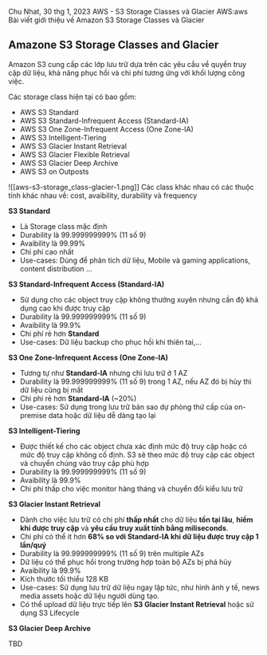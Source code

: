Chu Nhat, 30 thg 1, 2023
AWS - S3 Storage Classes và Glacier
AWS:aws
Bài viết giới thiệu về Amazon S3 Storage Classes và Glacier

Amazone S3 Storage Classes and Glacier
--- 

Amazon S3 cung cấp các lớp lưu trữ dựa trên các yêu cầu về quyền truy cập dữ liệu, khả năng phục hồi và chi phí tương ứng với khối lượng công việc. 

Các storage class hiện tại có bao gồm:
- AWS S3 Standard
- AWS S3 Standard-Infrequent Access (Standard-IA)
- AWS S3 One Zone-Infrequent Access (One Zone-IA)
- AWS S3 Intelligent-Tiering
- AWS S3 Glacier Instant Retrieval
- AWS S3 Glacier Flexible Retrieval 
- AWS S3 Glacier Deep Archive
- AWS S3 on Outposts

![[aws-s3-storage_class-glacier-1.png]]
Các class khác nhau có các thuộc tính khác nhau về: cost, avaibility, durability và frequency

__S3 Standard__ 
- Là Storage class mặc định
- Durability là 99.999999999% (11 số 9)
-  Avaibility là 99.99%
- Chi phí cao nhất
- Use-cases: Dùng để phân tích dữ liệu, Mobile và gaming applications, content distribution ...

__S3 Standard-Infrequent Access (Standard-IA)__
- Sử dụng cho các object truy cập không thường xuyên nhưng cần độ khả dụng cao khi được truy cập
- Durability là 99.999999999% (11 số 9)
-  Avaibility là 99.9%
- Chi phí rẻ hơn __Standard__
- Use-cases: Dữ liệu backup cho phục hồi khi thiên tai,...

__S3 One Zone-Infrequent Access (One Zone-IA)__
- Tương tự như __Standard-IA__ nhưng chỉ lưu trữ ở 1 AZ
- Durability là 99.999999999% (11 số 9) trong 1 AZ, nếu AZ đó bị hủy thì dữ liệu cũng bị mất
- Chi phí rẻ hơn __Standard-IA__ (~20%)
- Use-cases: Sử dụng trong lưu trữ bản sao dự phòng thứ cấp của on-premise data hoặc dữ liệu dễ dàng tạo lại

__S3 Intelligent-Tiering__
- Được thiết kế cho các object chưa xác định mức độ truy cập hoặc có mức độ truy cập không cố định. S3 sẽ theo mức độ truy cập các object và chuyển chúng vào truy cập phù hợp
- Durability là 99.999999999% (11 số 9)
-  Avaibility là 99.9%
- Chi phí thấp cho việc monitor hàng tháng và chuyển đổi kiểu lưu trữ

__S3 Glacier Instant Retrieval__
- Dành cho việc lưu trữ có chi phí __thấp nhất__ cho dữ liệu __tồn tại lâu__, __hiếm khi được truy cập__ và __yêu cầu truy xuất tính bằng miliseconds__. 
- Chi phí có thể ít hơn __68% so với Standard-IA khi dữ liệu được truy cập 1 lần/quý__
- Durability là 99.999999999% (11 số 9) trên multiple AZs
- Dữ liệu có thể phục hồi trong trường hợp toàn bộ AZs bị phá hủy
-  Avaibility là 99.9%
- Kích thước tối thiểu 128 KB
- Use-cases: Sử dụng lưu trữ dữ liệu ngay lập tức, như hình ảnh y tế, news media assets hoặc dữ liệu người dùng tạo.
- Có thể upload dữ liệu trực tiếp lên __S3 Glacier Instant Retrieval__ hoặc sử dụng S3 Lifecycle

__S3 Glacier Deep Archive__ 


TBD